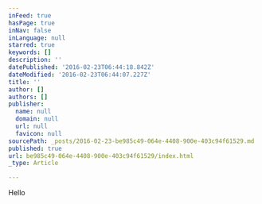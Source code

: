 ```yaml
---
inFeed: true
hasPage: true
inNav: false
inLanguage: null
starred: true
keywords: []
description: ''
datePublished: '2016-02-23T06:44:18.842Z'
dateModified: '2016-02-23T06:44:07.227Z'
title: ''
author: []
authors: []
publisher:
  name: null
  domain: null
  url: null
  favicon: null
sourcePath: _posts/2016-02-23-be985c49-064e-4408-900e-403c94f61529.md
published: true
url: be985c49-064e-4408-900e-403c94f61529/index.html
_type: Article

---
```

Hello